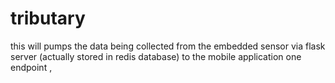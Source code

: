 # tributary
this will pumps the data being collected from the embedded sensor via flask server (actually stored in redis database) to the mobile application one endpoint ,
